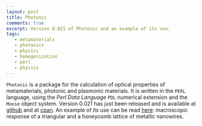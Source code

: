 ```yaml
---
layout: post
title: Photonic
comments: true
excerpt: Version 0.021 of Photonic and an example of its use.
tags:
   - metamaterials
   - photonics
   - physics
   - homogenization
   - perl
   - physics
---
```


`Photonic` is a package for the calculation of optical properties of
metamaterials, photonic and plasmonic materials. It is written in the
`PERL` language, using the *Perl Data Language* `PDL` numerical
extension and the `Moose` object system. Version 0.021 has
just been released and is available at [github](https://github.com/wlmb/Photonic) and at [cpan](https://metacpan.org/pod/Photonic). An example
of its use can be read [here](/assets/pdf/20211001triangular.pdf):
macroscopic response of a triangular and a honeycomb lattice of
metallic nanowires.
